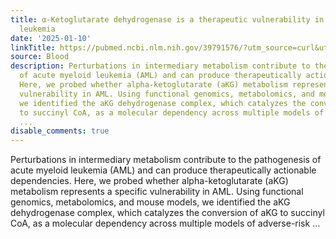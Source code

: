 ```yaml
---
title: α-Ketoglutarate dehydrogenase is a therapeutic vulnerability in acute myeloid
  leukemia
date: '2025-01-10'
linkTitle: https://pubmed.ncbi.nlm.nih.gov/39791576/?utm_source=curl&utm_medium=rss&utm_campaign=journals&utm_content=7603509&fc=None&ff=20250111170758&v=2.18.0.post9+e462414
source: Blood
description: Perturbations in intermediary metabolism contribute to the pathogenesis
  of acute myeloid leukemia (AML) and can produce therapeutically actionable dependencies.
  Here, we probed whether alpha-ketoglutarate (aKG) metabolism represents a specific
  vulnerability in AML. Using functional genomics, metabolomics, and mouse models,
  we identified the aKG dehydrogenase complex, which catalyzes the conversion of aKG
  to succinyl CoA, as a molecular dependency across multiple models of adverse-risk
  ...
disable_comments: true
---
```

Perturbations in intermediary metabolism contribute to the pathogenesis of acute myeloid leukemia (AML) and can produce therapeutically actionable dependencies. Here, we probed whether alpha-ketoglutarate (aKG) metabolism represents a specific vulnerability in AML. Using functional genomics, metabolomics, and mouse models, we identified the aKG dehydrogenase complex, which catalyzes the conversion of aKG to succinyl CoA, as a molecular dependency across multiple models of adverse-risk ...